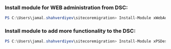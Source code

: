 ### Install module for WEB administration from DSC:
```powershell
PS C:\Users\jamal.shahverdiyev\sitecoremigration> Install-Module xWebAdministration 
```

### Install module to add more functionality to the DSC:
```powershell
PS C:\Users\jamal.shahverdiyev\sitecoremigration> Install-Module xPSDesiredStateConfiguration
```